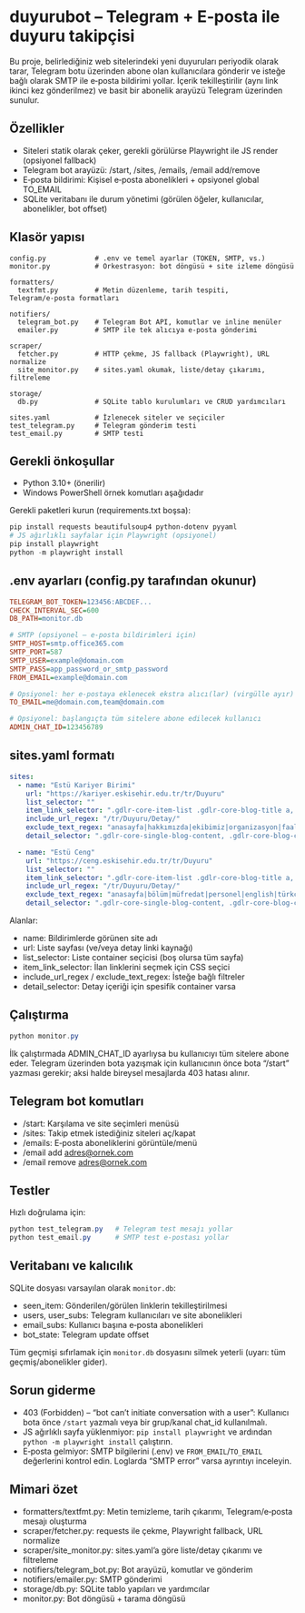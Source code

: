# duyurubot – Telegram + E‑posta ile duyuru takipçisi

Bu proje, belirlediğiniz web sitelerindeki yeni duyuruları periyodik olarak tarar, Telegram botu üzerinden abone olan kullanıcılara gönderir ve isteğe bağlı olarak SMTP ile e‑posta bildirimi yollar. İçerik tekilleştirilir (aynı link ikinci kez gönderilmez) ve basit bir abonelik arayüzü Telegram üzerinden sunulur.

## Özellikler

- Siteleri statik olarak çeker, gerekli görülürse Playwright ile JS render (opsiyonel fallback)
- Telegram bot arayüzü: /start, /sites, /emails, /email add/remove
- E‑posta bildirimi: Kişisel e‑posta abonelikleri + opsiyonel global TO_EMAIL
- SQLite veritabanı ile durum yönetimi (görülen öğeler, kullanıcılar, abonelikler, bot offset)

## Klasör yapısı

```text
config.py            # .env ve temel ayarlar (TOKEN, SMTP, vs.)
monitor.py           # Orkestrasyon: bot döngüsü + site izleme döngüsü

formatters/
  textfmt.py         # Metin düzenleme, tarih tespiti, Telegram/e‑posta formatları

notifiers/
  telegram_bot.py    # Telegram Bot API, komutlar ve inline menüler
  emailer.py         # SMTP ile tek alıcıya e‑posta gönderimi

scraper/
  fetcher.py         # HTTP çekme, JS fallback (Playwright), URL normalize
  site_monitor.py    # sites.yaml okumak, liste/detay çıkarımı, filtreleme

storage/
  db.py              # SQLite tablo kurulumları ve CRUD yardımcıları

sites.yaml           # İzlenecek siteler ve seçiciler
test_telegram.py     # Telegram gönderim testi
test_email.py        # SMTP testi
```

## Gerekli önkoşullar

- Python 3.10+ (önerilir)
- Windows PowerShell örnek komutları aşağıdadır

Gerekli paketleri kurun (requirements.txt boşsa):

```powershell
pip install requests beautifulsoup4 python-dotenv pyyaml
# JS ağırlıklı sayfalar için Playwright (opsiyonel)
pip install playwright
python -m playwright install
```

## .env ayarları (config.py tarafından okunur)

```ini
TELEGRAM_BOT_TOKEN=123456:ABCDEF...
CHECK_INTERVAL_SEC=600
DB_PATH=monitor.db

# SMTP (opsiyonel – e‑posta bildirimleri için)
SMTP_HOST=smtp.office365.com
SMTP_PORT=587
SMTP_USER=example@domain.com
SMTP_PASS=app_password_or_smtp_password
FROM_EMAIL=example@domain.com

# Opsiyonel: her e‑postaya eklenecek ekstra alıcı(lar) (virgülle ayır)
TO_EMAIL=me@domain.com,team@domain.com

# Opsiyonel: başlangıçta tüm sitelere abone edilecek kullanıcı
ADMIN_CHAT_ID=123456789
```

## sites.yaml formatı

```yaml
sites:
  - name: "Estü Kariyer Birimi"
    url: "https://kariyer.eskisehir.edu.tr/tr/Duyuru"
    list_selector: ""
    item_link_selector: ".gdlr-core-item-list .gdlr-core-blog-title a, .gdlr-core-item-list .gdlr-core-excerpt-read-more"
    include_url_regex: "/tr/Duyuru/Detay/"
    exclude_text_regex: "anasayfa|hakkımızda|ekibimiz|organizasyon|faaliyet|komisyon|türkçe|english"
    detail_selector: ".gdlr-core-single-blog-content, .gdlr-core-blog-content, .gdlr-core-pbf-element"

  - name: "Estü Ceng"
    url: "https://ceng.eskisehir.edu.tr/tr/Duyuru"
    list_selector: ""
    item_link_selector: ".gdlr-core-item-list .gdlr-core-blog-title a, .gdlr-core-item-list .gdlr-core-excerpt-read-more"
    include_url_regex: "/tr/Duyuru/Detay/"
    exclude_text_regex: "anasayfa|bölüm|müfredat|personel|english|türkçe"
    detail_selector: ".gdlr-core-single-blog-content, .gdlr-core-blog-content, .gdlr-core-pbf-element"
```

Alanlar:
- name: Bildirimlerde görünen site adı
- url: Liste sayfası (ve/veya detay linki kaynağı)
- list_selector: Liste container seçicisi (boş olursa tüm sayfa)
- item_link_selector: İlan linklerini seçmek için CSS seçici
- include_url_regex / exclude_text_regex: İsteğe bağlı filtreler
- detail_selector: Detay içeriği için spesifik container varsa

## Çalıştırma

```powershell
python monitor.py
```

İlk çalıştırmada ADMIN_CHAT_ID ayarlıysa bu kullanıcıyı tüm sitelere abone eder. Telegram üzerinden bota yazışmak için kullanıcının önce bota “/start” yazması gerekir; aksi halde bireysel mesajlarda 403 hatası alınır.

## Telegram bot komutları

- /start: Karşılama ve site seçimleri menüsü
- /sites: Takip etmek istediğiniz siteleri aç/kapat
- /emails: E‑posta aboneliklerini görüntüle/menü
- /email add adres@ornek.com
- /email remove adres@ornek.com

## Testler

Hızlı doğrulama için:

```powershell
python test_telegram.py   # Telegram test mesajı yollar
python test_email.py      # SMTP test e‑postası yollar
```

## Veritabanı ve kalıcılık

SQLite dosyası varsayılan olarak `monitor.db`:
- seen_item: Gönderilen/görülen linklerin tekilleştirilmesi
- users, user_subs: Telegram kullanıcıları ve site abonelikleri
- email_subs: Kullanıcı başına e‑posta abonelikleri
- bot_state: Telegram update offset

Tüm geçmişi sıfırlamak için `monitor.db` dosyasını silmek yeterli (uyarı: tüm geçmiş/abonelikler gider).

## Sorun giderme

- 403 (Forbidden) – “bot can’t initiate conversation with a user”:
	Kullanıcı bota önce `/start` yazmalı veya bir grup/kanal chat_id kullanılmalı.
- JS ağırlıklı sayfa yüklenmiyor:
	`pip install playwright` ve ardından `python -m playwright install` çalıştırın.
- E‑posta gelmiyor:
	SMTP bilgilerini (.env) ve `FROM_EMAIL`/`TO_EMAIL` değerlerini kontrol edin. Loglarda “SMTP error” varsa ayrıntıyı inceleyin.

## Mimari özet

- formatters/textfmt.py: Metin temizleme, tarih çıkarımı, Telegram/e‑posta mesajı oluşturma
- scraper/fetcher.py: requests ile çekme, Playwright fallback, URL normalize
- scraper/site_monitor.py: sites.yaml’a göre liste/detay çıkarımı ve filtreleme
- notifiers/telegram_bot.py: Bot arayüzü, komutlar ve gönderim
- notifiers/emailer.py: SMTP gönderimi
- storage/db.py: SQLite tablo yapıları ve yardımcılar
- monitor.py: Bot döngüsü + tarama döngüsü

